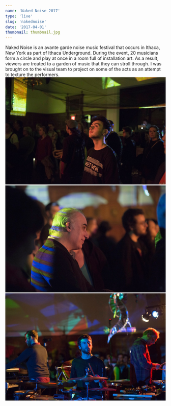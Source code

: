 ```yaml
---
name: 'Naked Noise 2017'
type: 'live'
slug: 'nakednoise'
date: '2017-04-01'
thumbnail: thumbnail.jpg
---
```


Naked Noise is an avante garde noise music festival that occurs in Ithaca, New York as part of Ithaca Underground.
During the event, 20 musicians form a circle and play at once in a room full of installation art.
As a result, viewers are treated to a garden of music that they can stroll through.
I was brought on to the visual team to project on some of the acts as an attempt to texture the performers.
![Photo by Benjamin Torrey](nakednoise1.jpg)
![Photo by Benjamin Torrey](nakednoise2.jpg)
![Photo by Benjamin Torrey](nakednoise3.jpg)
